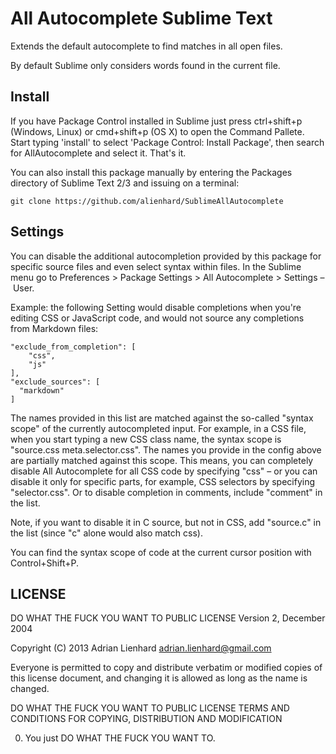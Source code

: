 All Autocomplete Sublime Text
===========================================================

Extends the default autocomplete to find matches in all open files.

By default Sublime only considers words found in the current file.


Install
-------

If you have Package Control installed in Sublime just press ctrl+shift+p (Windows, Linux) or cmd+shift+p (OS X) to open the Command Pallete.
Start typing 'install' to select 'Package Control: Install Package', then search for AllAutocomplete and select it. That's it.

You can also install this package manually by entering the Packages directory of Sublime Text 2/3 and issuing on a terminal:

    git clone https://github.com/alienhard/SublimeAllAutocomplete


Settings
--------

You can disable the additional autocompletion provided by this package for specific source files and even select syntax within files. In the Sublime menu go to Preferences > Package Settings > All Autocomplete > Settings – User.

Example: the following Setting would disable completions when you're editing CSS or JavaScript code, and would not source any completions from Markdown files:

```
"exclude_from_completion": [
	"css",
	"js"
],
"exclude_sources": [
  "markdown"
]
```

The names provided in this list are matched against the so-called "syntax scope" of the currently autocompleted input. For example, in a CSS file, when you start typing a new CSS class name, the syntax scope is "source.css meta.selector.css". The names you provide in the config above are partially matched against this scope. This means, you can completely disable All Autocomplete for all CSS code by specifying "css" – or you can disable it only for specific parts, for example, CSS selectors by specifying "selector.css". Or to disable completion in comments, include "comment" in the list.

Note, if you want to disable it in C source, but not in CSS, add "source.c" in the list (since "c" alone would also match css).

You can find the syntax scope of code at the current cursor position with Control+Shift+P.


LICENSE
-------

DO WHAT THE FUCK YOU WANT TO PUBLIC LICENSE
Version 2, December 2004

Copyright (C) 2013 Adrian Lienhard <adrian.lienhard@gmail.com>

Everyone is permitted to copy and distribute verbatim or modified
copies of this license document, and changing it is allowed as long
as the name is changed.

DO WHAT THE FUCK YOU WANT TO PUBLIC LICENSE
TERMS AND CONDITIONS FOR COPYING, DISTRIBUTION AND MODIFICATION

0. You just DO WHAT THE FUCK YOU WANT TO.
